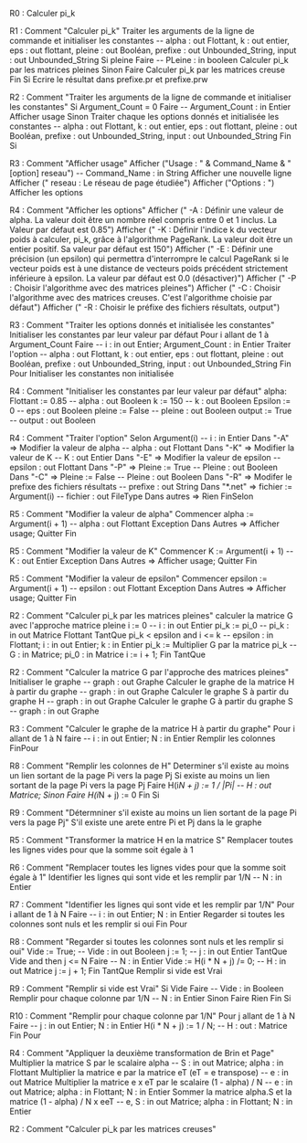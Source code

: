 R0 : Calculer pi_k

R1 : Comment "Calculer pi_k"
    Traiter les arguments de la ligne de commande et initialiser les constantes -- alpha : out Flottant, k : out entier, eps : out flottant, pleine : out Booléan, prefixe : out Unbounded_String, input : out Unbounded_String
    Si pleine Faire                                              -- PLeine : in booleen
        Calculer pi_k par les matrices pleines
    Sinon Faire
        Calculer pi_k par les matrices creuse
    Fin Si
    Ecrire le résultat dans prefixe.pr et prefixe.prw


R2 : Comment "Traiter les arguments de la ligne de commande et initialiser les constantes"
    Si Argument_Count = 0 Faire                                 -- Argument_Count : in Entier
        Afficher usage
    Sinon
        Traiter chaque les options donnés et initialisée les constantes -- alpha : out Flottant, k : out entier, eps : out flottant, pleine : out Booléan, prefixe : out Unbounded_String, input : out Unbounded_String
    Fin Si

R3 : Comment "Afficher usage"
    Afficher ("Usage : " & Command_Name & " [option] reseau")   -- Command_Name : in String
    Afficher une nouvelle ligne
    Afficher ("    reseau : Le réseau de page étudiée")
    Afficher ("Options : ")
    Afficher les options

R4 : Comment "Afficher les options"
    Afficher ("     -A <valeur> : Définir une valeur de alpha. La valeur doit être un nombre réel compris entre 0 et 1 inclus. La Valeur par défaut est 0.85")
    Afficher ("     -K <valeur> : Définir l'indice k du vecteur poids à calculer, pi_k, grâce à l'algorithme PageRank. La valeur doit être un entier positif. Sa valeur par défaut est 150")
    Afficher ("     -E <valeur> : Définir une précision (un epsilon) qui permettra d'interrompre le calcul PageRank si le vecteur poids est à une distance de vecteurs poids précédent strictement inférieure à epsilon. La valeur par défaut est 0.0 (désactiver)")
    Afficher ("     -P          : Choisir l'algorithme avec des matrices pleines")
    Afficher ("     -C          : Choisir l'algorithme avec des matrices creuses. C'est l'algorithme choisie par défaut")
    Afficher ("     -R <prefixe>: Choisir le préfixe des fichiers résultats, output")

R3 : Comment "Traiter les options donnés et initialisée les constantes"
    Initialiser les constantes par leur valeur par défaut
    Pour i allant de 1 à Argument_Count Faire                   -- i : in out Entier; Argument_Count : in Entier
        Traiter l'option                                        -- alpha : out Flottant, k : out entier, eps : out flottant, pleine : out Booléan, prefixe : out Unbounded_String, input : out Unbounded_String
    Fin Pour
    Initialiser les constantes non initialisée

R4 : Comment "Initialiser les constantes par leur valeur par défaut"
    alpha: Flottant := 0.85                                     -- alpha    : out Booleen
    k := 150                                                    -- k        : out Booleen
    Epsilon := 0                                                -- eps      : out Booleen
    pleine := False                                             -- pleine   : out Booleen
    output := True                                              -- output   : out Booleen

R4 : Comment "Traiter l'option"
    Selon Argument(i)                                           -- i        : in Entier
        Dans "-A" => Modifier la valeur de alpha                -- alpha    : out Flottant
        Dans "-K" => Modifier la valeur de K                    -- K        : out Entier
        Dans "-E" => Modifier la valeur de epsilon              -- epsilon  : out Flottant
        Dans "-P" => Pleine := True                             -- Pleine   : out Booleen
        Dans "-C" => Pleine := False                            -- Pleine   : out Booleen
        Dans "-R" => Modifer le prefixe des fichiers résultats  -- prefixe  : out String
        Dans "*.net" => fichier := Argument(i)                  -- fichier  : out FileType
        Dans autres => Rien
    FinSelon

R5 : Comment "Modifier la valeur de alpha"
    Commencer
        alpha := Argument(i + 1)                                -- alpha    : out Flottant
    Exception
        Dans Autres => Afficher usage; Quitter
    Fin


R5 : Comment "Modifier la valeur de K"
    Commencer
        K := Argument(i + 1)                                    -- K        : out Entier
    Exception
        Dans Autres => Afficher usage; Quitter
    Fin

R5 : Comment "Modifier la valeur de epsilon"
    Commencer
        epsilon := Argument(i + 1)                              -- epsilon  : out Flottant
    Exception
        Dans Autres => Afficher usage; Quitter
    Fin

R2 : Comment "Calculer pi_k par les matrices pleines"
    calculer la matrice G avec l'approche matrice pleine
    i := 0                                                      -- i        : in out Entier
    pi_k := pi_0                                                -- pi_k     : in out Matrice Flottant
    TantQue pi_k < epsilon and i <= k                           -- epsilon : in Flottant; i : in out Entier; k : in Entier
        pi_k := Multiplier G par la matrice pi_k                -- G : in Matrice; pi_0 : in Matrice
        i := i + 1;
    Fin TantQue

R2 : Comment "Calculer la matrice G par l'approche des matrices pleines"
    Initialiser le graphe                                       -- graph : out Graphe
    Calculer le graphe de la matrice H à partir du graphe       -- graph : in out Graphe
    Calculer le graphe S à partir du graphe H                   -- graph : in out Graphe
    Calculer le graphe G à partir du graphe S                   -- graph : in out Graphe


R3 : Comment "Calculer le graphe de la matrice H à partir du graphe"
    Pour i allant de 1 à N faire                                -- i : in out Entier; N : in Entier
        Remplir les colonnes
    FinPour

R8 : Comment "Remplir les colonnes de H"
    Determiner s'il existe au moins un lien sortant de la page Pi vers la page Pj
    Si existe au moins un lien sortant de la page Pi vers la page Pj Faire
        H(i*N + j) := 1 / |Pi|                                  -- H : out Matrice;
    Sinon Faire
        H(i*N + j) := 0
    Fin Si

R9 : Comment "Détermniner s'il existe au moins un lien sortant de la page Pi vers la page Pj"
    S'il existe une arete entre Pi et Pj dans la le graphe


R5 : Comment "Transformer la matrice H en la matrice S"
    Remplacer toutes les lignes vides pour que la somme soit égale à 1

R6 : Comment "Remplacer toutes les lignes vides pour que la somme soit égale à 1"
    Identifier les lignes qui sont vide et les remplir par 1/N   -- N : in Entier

R7 : Comment "Identifier les lignes qui sont vide et les remplir par 1/N"
    Pour i allant de 1 à N Faire                                -- i : in out Entier; N : in Entier
        Regarder si toutes les colonnes sont nuls et les remplir si oui
    Fin Pour

R8 : Comment "Regarder si toutes les colonnes sont nuls et les remplir si oui"
    Vide := True;                                               -- Vide : in out Booleen
    j := 1;                                                     -- j : in out Entier
    TantQue Vide and then j <= N Faire                          -- N : in Entier
        Vide := H(i * N + j) /= 0;                              -- H : in out Matrice
        j := j + 1;
    Fin TantQue
    Remplir si vide est Vrai

R9 : Comment "Remplir si vide est Vrai"
    Si Vide Faire                                               -- Vide : in Booleen
        Remplir pour chaque colonne par 1/N                   -- N : in Entier
    Sinon Faire
        Rien 
    Fin Si

R10 : Comment "Remplir pour chaque colonne par 1/N"
    Pour j allant de 1 à N Faire                                -- j : in out Entier; N : in Entier
        H(i * N + j) := 1 / N;                                  -- H : out : Matrice
    Fin Pour

R4 : Comment "Appliquer la deuxième transformation de Brin et Page"
    Multiplier la matrice S par le scalaire alpha                       -- S : in out Matrice; alpha : in Flottant
    Multiplier la matrice e par la matrice eT (eT = e transpose)        -- e : in out Matrice
    Multiplier la matrice e x eT par le scalaire (1 - alpha) / N        -- e : in out Matrice; alpha : in Flottant; N : in Entier
    Sommer la matrice alpha.S et la matrice (1 - alpha) / N x eeT       -- e, S : in out Matrice; alpha : in Flottant; N : in Entier

R2 : Comment "Calculer pi_k par les matrices creuses"